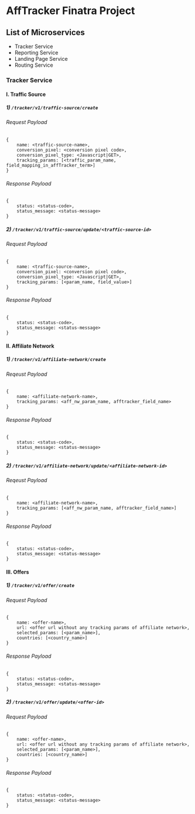 # AffTracker Finatra Project

## List of Microservices
- Tracker Service
- Reporting Service
- Landing Page Service
- Routing Service

### Tracker Service

#### I. Traffic Source

##### 1) `/tracker/v1/traffic-source/create`
###### Request Payload
```
{
	name: <traffic-source-name>,
	conversion_pixel: <conversion pixel code>,
	conversion_pixel_type: <Javascript|GET>,
	tracking_params: [<traffic_param_name, field_mapping_in_affTracker_term>]
}
```
###### Response Payload
```
{
	status: <status-code>,
	status_message: <status-message>
}
```
##### 2) `/tracker/v1/traffic-source/update/<traffic-source-id>`
###### Request Payload
```
{
	name: <traffic-source-name>,
	conversion_pixel: <conversion pixel code>,
	conversion_pixel_type: <Javascript|GET>,
	tracking_params: [<param_name, field_value>]
}
```
###### Response Payload
```
{
	status: <status-code>,
	status_message: <status-message>
}
```

#### II. Affiliate Network

##### 1) `/tracker/v1/affiliate-network/create`
###### Reqeust Payload

```
{
	name: <affiliate-network-name>,
	tracking_params: <aff_nw_param_name, afftracker_field_name>
}
```
###### Response Payload
```
{
	status: <status-code>,
	status_message: <status-message>
}
```
##### 2) `/tracker/v1/affiliate-network/update/<affiliate-network-id>`
###### Reqeust Payload

```
{
	name: <affiliate-network-name>,
	tracking_params: [<aff_nw_param_name, afftracker_field_name>]
}
```
###### Response Payload
```
{
	status: <status-code>,
	status_message: <status-message>
}
```

#### III. Offers
##### 1) `/tracker/v1/offer/create`
###### Request Payload
```
{
	name: <offer-name>,
	url: <offer url without any tracking params of affiliate network>,
	selected_params: [<param_name>],
	countries: [<country_name>]
}
```
###### Response Payload
```
{
	status: <status-code>,
	status_message: <status-message>
}
```
##### 2) `/tracker/v1/offer/update/<offer-id>`
###### Request Payload
```
{
	name: <offer-name>,
	url: <offer url without any tracking params of affiliate network>,
	selected_params: [<param_name>],
	countries: [<country_name>]
}
```
###### Response Payload
```
{
	status: <status-code>,
	status_message: <status-message>
}
```




















